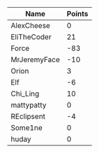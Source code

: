 | Name         | Points |
|--------------|--------|
| AlexCheese   | 0      |
| EliTheCoder  | 21     |
| Force        | -83    |
| MrJeremyFace | -10    |
| Orion        | 3      |
| Elf          | -6     |
| Chi_Ling     | 10     |
| mattypatty   | 0      |
| REclipsent   | -4     |
| Some1ne      | 0      |
| huday        | 0      |